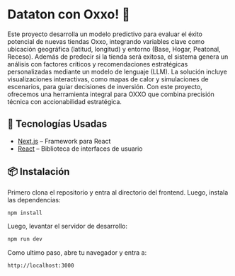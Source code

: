 # Dataton con Oxxo! 🚀

Este proyecto desarrolla un modelo predictivo para evaluar el éxito potencial de nuevas tiendas Oxxo, integrando variables clave como ubicación geográfica (latitud, longitud) y entorno (Base, Hogar, Peatonal, Receso). Además de predecir si la tienda será exitosa, el sistema genera un análisis con factores críticos y recomendaciones estratégicas personalizadas mediante un modelo de lenguaje (LLM). La solución incluye visualizaciones interactivas, como mapas de calor y simulaciones de escenarios, para guiar decisiones de inversión. Con este proyecto, ofrecemos una herramienta integral para OXXO que combina precisión técnica con accionabilidad estratégica.

## 🧰 Tecnologías Usadas

- [Next.js](https://nextjs.org/) – Framework para React
- [React](https://reactjs.org/) – Biblioteca de interfaces de usuario

## 📦 Instalación

Primero clona el repositorio y entra al directorio del frontend. Luego, instala las dependencias:
```bash
npm install
```

Luego, levantar el servidor de desarrollo:
```bash
npm run dev
```

Como ultimo paso, abre tu navegador y entra a:
```bash
http://localhost:3000
```
